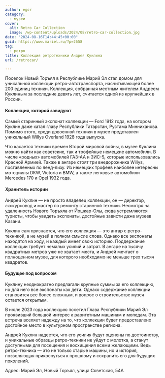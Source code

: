 ```yaml
---
author: egor
category:
  - музеи
cover:
  alt: Retro Car Collection
  image: /wp-content/uploads/2024/08/retro-car-collection.jpg
date: "2024-08-16T14:44:45+00:00"
guid: https://www.mariel.ru/?p=2658
tag:
  - ретро
title: Коллекция ретротехники Андрея Куклина
url: /retrocar/

---
```

Поселок Новый Торъял в Республике Марий Эл стал домом для уникальной коллекции ретро-автотранспорта, насчитывающей более 200 единиц техники. Коллекция, собранная местным жителем Андреем Куклиным за последние девять лет, считается одной из крупнейших в России.

#### Коллекция, которой завидуют

Самый старинный экспонат коллекции — Ford 1912 года, на котором Куклин даже катал главу Республики Татарстан, Рустама Минниханова. Помимо этого, среди довоенной техники в музее представлен уникальный Willys Overland 1928 года выпуска.

Что касается техники времен Второй мировой войны, в музее Куклина можно найти как советские, так и трофейные немецкие автомобили. В числе «родных» автомобилей ГАЗ-АА и ЗИС-5, которые использовались Красной Армией. Также в ангаре стоят три внедорожника Willys, поставленных по ленд-лизу. Из немецких трофеев наиболее интересны мотоциклы DKW, Victoria и BMW, а также легковые автомобили Mercedes 170 и Opel 1932 года.

#### Хранитель истории

Андрей Куклин — не просто владелец коллекции, он — директор, экскурсовод и мастер по ремонту старинной техники. Несмотря на удаленность Нового Торъяла от Йошкар-Олы, сюда устремляются туристы, чтобы увидеть экспонаты, достойные зависти даже музеев Казани.

Куклин сам признается, что его коллекция — это ангар с ретро-техникой, а не музей в полном смысле слова. Однако все экспонаты находятся на ходу, и каждый имеет свою историю. Поддержание коллекции требует немалых усилий и затрат. В ангаре на тысячу квадратных метров уже не хватает места, и Андрей мечтает о полноценном музее, для которого необходимо не меньше трех тысяч квадратов.

#### Будущее под вопросом

Куклину неоднократно предлагали крупные суммы за его коллекцию, но для него все экспонаты как дети. Однако содержание коллекции становится все более сложным, и вопрос о строительстве музея остается открытым.

В июле 2023 года коллекцию посетил Глава Республики Марий Эл проявивший большой интерес к раритетным машинам и мопедам. Эта встреча вселяет надежду на то, что коллекции будет предоставлено достойное место в культурном пространстве региона.

Андрей Куклин надеется, что его усилия будут оценены по достоинству, и уникальные образцы ретро-техники не уйдут с молотка, а станут доступными для посещения и восхищения всеми желающими. Ведь ретро-техника — это не только старые машины, но и история, позволяющая прикоснуться к прошлому и сохранить его для будущих поколений.

Адрес: Марий Эл, Новый Торъял, улица Советская, 54А

